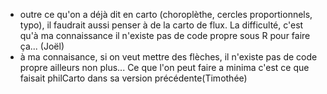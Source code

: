 - outre ce qu'on a déjà dit en carto (choroplèthe, cercles proportionnels, typo), il faudrait aussi penser à de la carto de flux. La difficulté, c'est qu'à ma connaissance il n'existe pas de code propre sous R pour faire ça... (Joël)
- à ma connaisance, si on veut mettre des flèches, il n'existe pas de code propre ailleurs non plus... Ce que l'on peut faire a minima c'est ce que faisait philCarto dans sa version précédente(Timothée)
